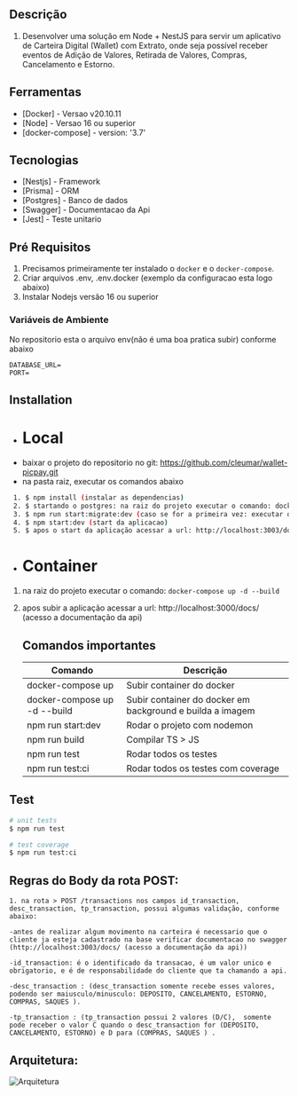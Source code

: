 ## Descrição

1. Desenvolver uma solução em Node + NestJS para servir um aplicativo de Carteira Digital (Wallet) com Extrato,  onde seja possível receber eventos de Adição de Valores, Retirada de Valores, Compras, Cancelamento e Estorno.

 
 ## Ferramentas

- [Docker] - Versao v20.10.11
- [Node] -   Versao 16 ou superior
- [docker-compose] - version: '3.7'


 ## Tecnologias

- [Nestjs] -   Framework
- [Prisma] -   ORM
- [Postgres] - Banco de dados
- [Swagger] -  Documentacao da Api
- [Jest] -     Teste unitario


## Pré Requisitos

1. Precisamos primeiramente ter instalado o `docker` e o `docker-compose`.
2. Criar arquivos .env, .env.docker (exemplo da configuracao esta logo abaixo)
3. Instalar Nodejs versão 16 ou superior


### Variáveis de Ambiente

No repositorio esta o arquivo env(não é uma boa pratica subir) conforme abaixo

```
DATABASE_URL=
PORT=

```


## Installation

* # Local
 - baixar o projeto do repositorio no git: https://github.com/cleumar/wallet-picpay.git
 - na pasta raiz, executar os comandos abaixo
 ```bash
  1. $ npm install (instalar as dependencias)
  2. $ startando o postgres: na raiz do projeto executar o comando: docker-compose up postgres
  3. $ npm run start:migrate:dev (caso se for a primeira vez: executar o comando para criar as tabelas na base de dados, caso ja tenha sido executado pular essa etapa)
  4. $ npm start:dev (start da aplicacao)
  5. $ apos o start da aplicação acessar a url: http://localhost:3003/docs/ (acesso a documentação da api)
```



* # Container

1. na raiz do projeto executar o comando: `docker-compose up -d --build`
2. apos subir a aplicação acessar a url: http://localhost:3000/docs/ (acesso a documentação da api)


    ## Comandos importantes

    | Comando                       | Descrição                                                           |
    | ----------------------------- | ------------------------------------------------------------------- |
    | docker-compose up             | Subir container do docker                                           |
    | docker-compose up -d --build  | Subir container do docker em background e builda a imagem           |
    | npm run start:dev             | Rodar o projeto com nodemon                                         | 
    | npm run  build                | Compilar TS > JS                                                    |
    | npm run test                  | Rodar todos os testes                                               |
    | npm run test:ci               | Rodar todos os testes com coverage                                  |


## Test

```bash
# unit tests
$ npm run test

# test coverage
$ npm run test:ci
```

## Regras do Body da rota POST:
```
1. na rota > POST /transactions nos campos id_transaction, desc_transaction, tp_transaction, possui algumas validação, conforme abaixo:

-antes de realizar algum movimento na carteira é necessario que o cliente ja esteja cadastrado na base verificar documentacao no swagger
(http://localhost:3003/docs/ (acesso a documentação da api))

-id_transaction: é o identificado da transacao, é um valor unico e obrigatorio, e é de responsabilidade do cliente que ta chamando a api.

-desc_transaction : (desc_transaction somente recebe esses valores, podendo ser maiusculo/minusculo: DEPOSITO, CANCELAMENTO, ESTORNO, COMPRAS, SAQUES ).

-tp_transaction : (tp_transaction possui 2 valores (D/C),  somente pode receber o valor C quando o desc_transaction for (DEPOSITO, CANCELAMENTO, ESTORNO) e D para (COMPRAS, SAQUES ) .

```
## Arquitetura:
  ![Arquitetura](https://user-images.githubusercontent.com/19482159/226821259-627f0cfb-7606-4879-bf2c-ea3db69050b7.png)
